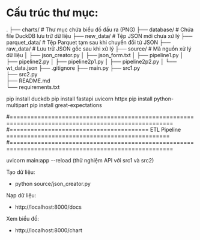

# Cấu trúc thư mục:
.
├── charts/                   # Thư mục chứa biểu đồ đầu ra (PNG)
├── database/                 # Chứa file DuckDB lưu trữ dữ liệu
├── new_data/                 # Tệp JSON mới chưa xử lý
├── parquet_data/             # Tệp Parquet tạm sau khi chuyển đổi từ JSON
├── raw_data/                 # Lưu trữ JSON gốc sau khi xử lý
├── source/                   # Mã nguồn xử lý dữ liệu
│   ├── json_creator.py
│   ├── json_form.txt
│   ├── pipeline1.py
│   ├── pipeline2.py
│   ├── pipeline2p1.py
│   ├── pipeline2p2.py
│   └── wt_data.json
├── .gitignore
├── main.py
├── src1.py   
├── src2.py             
├── README.md              
└── requirements.txt         


pip install duckdb
pip install fastapi uvicorn httpx
pip install python-multipart
pip install great-expectations


#=====================================================================================================
#======================================== ETL Pipeline ===============================================
#=====================================================================================================

uvicorn main:app --reload
(thử nghiệm API với src1 và src2)

Tạo dữ liệu:
- python source/json_creator.py

Nạp dữ liệu:
- http://localhost:8000/docs

Xem biểu đồ:
- http://localhost:8000/chart

